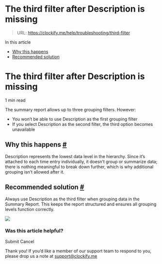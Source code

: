 # The third filter after Description is missing

> URL: https://clockify.me/help/troubleshooting/third-filter

In this article

* [Why this happens](#why-this-happens)
* [Recommended solution](#recommended-solution)

# The third filter after Description is missing

1 min read

The summary report allows up to three grouping filters. However:

* You won’t be able to use Description as the first grouping filter
* If you select Description as the second filter, the third option becomes unavailable

## Why this happens [#](#why-this-happens)

Description represents the lowest data level in the hierarchy. Since it’s attached to each time entry individually, it doesn’t group or summarize data; there is nothing meaningful to break down further, which is why additional grouping isn’t allowed after it.

## Recommended solution [#](#recommended-solution)

Always use Description as the third filter when grouping data in the Summary Report. This keeps the report structured and ensures all grouping levels function correctly.

![](https://clockify.me/help/wp-content/uploads/2025/06/AD_4nXfdmTGJdGfvDMjd-ID7WRvlLxswpHeitW2kjaA6-m8scBWo6keXig3B3p22C4T_PYa5fbs8-uGCp34foAGn0inSAPqxMxqCDowdcLCIUj8Y66ZuZ0QPJB15QWdKWzDZHFw3N2Ke.png)

### Was this article helpful?

Submit
Cancel

Thank you! If you’d like a member of our support team to respond to you, please drop us a note at support@clockify.me